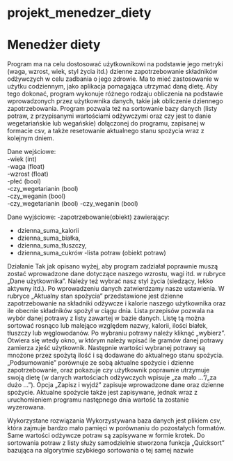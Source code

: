 # projekt_menedzer_diety
# Menedżer diety
Program ma na celu dostosować użytkownikowi na podstawie jego metryki (waga, wzrost, wiek, styl życia itd.) dzienne zapotrzebowanie składników odżywczych w celu zadbania o jego zdrowie. Ma to mieć zastosowanie w użytku codziennym, jako aplikacja pomagająca utrzymać daną dietę.
Aby tego dokonać, program wykonuje różnego rodzaju obliczenia na podstawie wprowadzonych przez użytkownika danych, takie jak obliczenie dziennego zapotrzebowania. Program pozwala też na sortowanie bazy danych (listy potraw, z przypisanymi wartościami odżywczymi oraz czy jest to danie wegetariańskie lub wegańskie) dołączonej do programu, zapisanej w formacie csv, a także resetowanie aktualnego stanu spożycia wraz z kolejnym dniem.

Dane wejściowe: 				
-wiek (int) 					 
-waga (float) 					
-wzrost (float)					 
-płeć (bool) 					 
-czy_wegetarianin (bool)			
-czy_weganin (bool) 				 
-czy_wegetarianin (bool) 
-czy_weganin (bool)

Dane wyjściowe:
-zapotrzebowanie(obiekt) zawierający:
* dzienna_suma_kalorii 
* dzienna_suma_białka,
* dzienna_suma_tłuszczy,
* dzienna_suma_cukrów
-lista potraw (obiekt potraw)

Działanie
Tak jak opisano wyżej, aby program zadziałał poprawnie muszą zostać wprowadzone dane dotyczące naszego wzrostu, wagi itd. w rubryce „Dane użytkownika”. Należy też wybrać nasz styl życia (siedzący, lekko aktywny itd.). Po wprowadzeniu danych zatwierdzamy nasze ustawienia.
W rubryce „Aktualny stan spożycia” przedstawione jest dzienne zapotrzebowanie na składniki odżywcze i kalorie naszego użytkownika oraz ile obecnie składników spożył  w ciągu dnia.
Lista przepisów pozwala na wybór danej potrawy z listy zawartej w bazie danych. Listę tą można sortować rosnąco lub malejąco względem nazwy, kalorii, ilości białek, tłuszczy lub węglowodanów. Po wybraniu potrawy należy kliknąć „wybierz”. Otwiera się wtedy okno,  w którym należy wpisać ile gramów danej potrawy zamierza zjeść użytkownik. Następnie wartości wybranej potrawy są mnożone przez spożytą ilość i są dodawane do aktualnego stanu spożycia.
„Podsumowanie” porównuje ze sobą aktualne spożycie i dzienne zapotrzebowanie, oraz pokazuje czy użytkownik poprawnie utrzymuje swoją dietę (w danych wartościach odżywczych wpisuje „za mało …”/„za dużo …”).
Opcja „Zapisz i wyjdź” zapisuje wprowadzone dane oraz dzienne spożycie. Aktualne spożycie także jest zapisywane, jednak wraz z uruchomieniem programu następnego dnia wartość ta zostanie wyzerowana.

Wykorzystane rozwiązania
Wykorzystywana baza danych jest plikiem csv, która zajmuje bardzo mało pamięci w porównaniu do pozostałych formatów. Same wartości odżywcze potraw są zapisywane w formie krotek.
Do sortowania potraw z listy służy samodzielnie stworzona funkcja „Quicksort” bazująca na algorytmie szybkiego sortowania o tej samej nazwie
